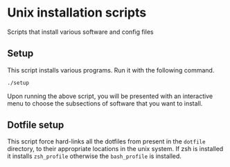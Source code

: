 # Unix installation scripts
Scripts that install various software and config files

## Setup
This script installs various programs. Run it with the following command.
```bash
./setup
```
Upon running the above script, you will be presented with an interactive menu to choose the subsections of software that you want to install.

## Dotfile setup
This script force hard-links all the dotfiles from present in the `dotfile` directory, to their appropriate locations in the unix system. If zsh is installed it installs `zsh_profile` otherwise the `bash_profile` is installed.
